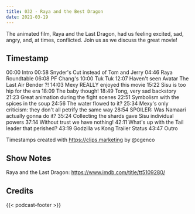 ```yaml
---
title: 032 - Raya and the Best Dragon
date: 2021-03-19
---
```

The animated film, Raya and the Last Dragon, had us feeling excited, sad, angry, and, at times, conflicted. Join us as we discuss the great movie!

## Timestamp
00:00 Intro
00:58 Snyder's Cut instead of Tom and Jerry
04:46 Raya Roundtable
06:08 PF Chang's
10:00 Tuk Tuk
12:07 Haven't seen Avatar The Last Air Bender ?!
14:03 Mexy REALLY enjoyed this movie
15:22 Sisu is too hip for the era
18:09 The baby though!
18:49 Tong, very sad backstory
21:23 Great animation during the fight scenes
22:51 Symbolism with the spices in the soup
24:56 The water flowed to it?
25:34 Mexy's only criticism: they don't all petrify the same way
28:54 SPOILER: Was Namaari actually gonna do it?
35:24 Collecting the shards gave Sisu individual powers
37:14 Without trust we have nothing!
42:11 What's up with the Tail leader that perished?
43:19 Godzilla vs Kong Trailer Status
43:47 Outro

Timestamps created with https://clips.marketing by @cgenco

## Show Notes
Raya and the Last Dragon: https://www.imdb.com/title/tt5109280/

## Credits
{{< podcast-footer >}}
